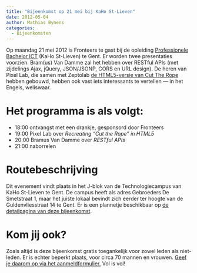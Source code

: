 ```yaml
---
title: "Bijeenkomst op 21 mei bij KaHo St-Lieven"
date: 2012-05-04
author: Mathias Bynens
categories: 
  - Bijeenkomsten
---
```

Op maandag 21 mei 2012 is Fronteers te gast bij de opleiding [Professionele Bachelor ICT](http://www.ikdoeict.be/nl/) (KaHo St-Lieven) te Gent. Er worden twee presentaties voorzien. Bram(us) Van Damme zal het hebben over RESTful APIs (met zijdelings Ajax, jQuery, JSON/JSONP, CORS en URL design). De heren van Pixel Lab, die samen met Zeptolab [de HTML5-versie van Cut The Rope](http://www.cuttherope.ie/dev/) hebben gebouwd, hebben ook vast iets interessants te vertellen — in het Engels, weliswaar.

# Het programma is als volgt:

* 18:00 ontvangst met een drankje, gesponsord door Fronteers
* 19:00 Pixel Lab over _Recreating “Cut the Rope” in HTML5_
* 20:00 Bramus Van Damme over _RESTful APIs_
* 21:00 naborrelen

# Routebeschrijving

Dit evenement vindt plaats in het J-blok van de Technologiecampus van KaHo St-Lieven te Gent. De campus heeft als adres Gebroeders De Smetstraat 1, maar het juiste lokaal bevindt zich eerder ter hoogte van de Guldenvliesstraat 14 te Gent. Er is een plannetje beschikbaar op [de detailpagina van deze bijeenkomst](/bijeenkomsten/2012/kahosl).

# Kom jij ook?

Zoals altijd is deze bijeenkomst gratis toegankelijk voor zowel leden als niet-leden. Er is echter beperkt plaats, voor circa 70 mannen en vrouwen. [Geef je daarom op via het aanmeldformulier.](/bijeenkomsten/2012/kahosl#formulier-1) Vol is vol!
